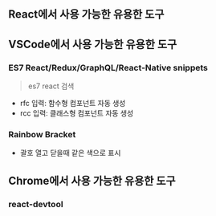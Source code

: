 ## React에서 사용 가능한 유용한 도구

## VSCode에서 사용 가능한 유용한 도구

### ES7 React/Redux/GraphQL/React-Native snippets

> es7 react 검색

- rfc 입력: 함수형 컴포넌트 자동 생성
- rcc 입력: 클래스형 컴포넌트 자동 생성

### Rainbow Bracket

- 괄호 열고 닫을때 같은 색으로 표시

## Chrome에서 사용 가능한 유용한 도구

### react-devtool